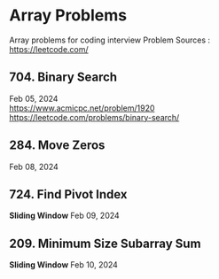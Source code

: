 # Array Problems
Array problems for coding interview
Problem Sources : https://leetcode.com/

## 704. Binary Search
Feb 05, 2024  
https://www.acmicpc.net/problem/1920  
https://leetcode.com/problems/binary-search/  

## 284. Move Zeros
Feb 08, 2024


## 724. Find Pivot Index
**Sliding Window**
Feb 09, 2024 


## 209. Minimum Size Subarray Sum
**Sliding Window**
Feb 10, 2024
